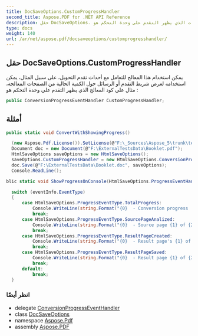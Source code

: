 ```yaml
---
title: DocSaveOptions.CustomProgressHandler
second_title: Aspose.PDF for .NET API Reference
description: حقل DocSaveOptions. يمكن استخدام هذا المعالج للتعامل مع أحداث تقدم التحويل، على سبيل المثال، يمكن استخدامه لعرض شريط التقدم أو الرسائل حول الكمية الحالية من الصفحات المعالجة. مثال على كود المعالجات الذي يظهر التقدم على وحدة التحكم هو
type: docs
weight: 140
url: /ar/net/aspose.pdf/docsaveoptions/customprogresshandler/
---
```

## حقل DocSaveOptions.CustomProgressHandler

يمكن استخدام هذا المعالج للتعامل مع أحداث تقدم التحويل، على سبيل المثال، يمكن استخدامه لعرض شريط التقدم أو الرسائل حول الكمية الحالية من الصفحات المعالجة، مثال على كود المعالج الذي يظهر التقدم على وحدة التحكم هو :

```csharp
public ConversionProgressEventHandler CustomProgressHandler;
```

## أمثلة

```csharp
public static void ConvertWithShowingProgress()

  (new Aspose.Pdf.License()).SetLicense(@"F:\_Sources\Aspose_5\trunk\testdata\License\Aspose.Total.lic");
  Document doc = new Document(@"F:\ExternalTestsData\Booklet.pdf");
  HtmlSaveOptions saveOptions = new HtmlSaveOptions();
  saveOptions.CustomProgressHandler = new HtmlSaveOptions.ConversionProgressEventHandler(ShowProgressOnConsole);
  doc.Save(@"F:\ExternalTestsData\Booklet.doc", saveOptions);
  Console.ReadLine();

blic static void ShowProgressOnConsole(HtmlSaveOptions.ProgressEventHandlerInfo eventInfo)

  switch (eventInfo.EventType)
  {
      case HtmlSaveOptions.ProgressEventType.TotalProgress:
          Console.WriteLine(string.Format("{0}  - Conversion progress : {1}% .", DateTime.Now.ToLongTimeString(), eventInfo.Value.ToString()));
          break;
      case HtmlSaveOptions.ProgressEventType.SourcePageAnalized:
          Console.WriteLine(string.Format("{0}  - Source page {1} of {2} analyzed.", DateTime.Now.ToLongTimeString(), eventInfo.Value.ToString(), eventInfo.MaxValue.ToString()));
          break;
      case HtmlSaveOptions.ProgressEventType.ResultPageCreated:
          Console.WriteLine(string.Format("{0}  - Result page's {1} of {2} layout created.", DateTime.Now.ToLongTimeString(), eventInfo.Value.ToString(), eventInfo.MaxValue.ToString()));
          break;
      case HtmlSaveOptions.ProgressEventType.ResultPageSaved:
          Console.WriteLine(string.Format("{0}  - Result page {1} of {2} exported.", DateTime.Now.ToLongTimeString(), eventInfo.Value.ToString(), eventInfo.MaxValue.ToString()));
          break;
      default:
          break;
  }

```

### انظر أيضًا

* delegate [ConversionProgressEventHandler](../../unifiedsaveoptions.conversionprogresseventhandler/)
* class [DocSaveOptions](../)
* namespace [Aspose.Pdf](../../../aspose.pdf/)
* assembly [Aspose.PDF](../../../)